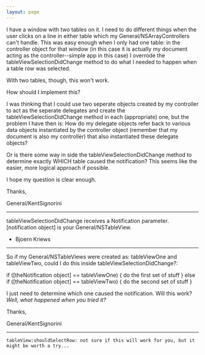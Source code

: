 ```yaml
---
layout: page
---
```


I have a window with two tables on it.  I need to do different things when the user clicks on a line in either table which my General/NSArrayControllers can't handle.  This was easy enough when I only had one table:  in the controller object for that window (in this case it is actually my document acting as the controller--simple app in this case) I overrode the tableViewSelectionDidChange method to do what I needed to happen when a table row was selected.

With two tables, though, this won't work.

How should I implement this?  

I was thinking that I could use two seperate objects created by my controller to act as the seperate delegates and create the tableViewSelectionDidChange method in each (appropriate) one, but the problem I have then is:  How do my delegate objects refer back to various data objects instantiated by the controller object (remember that my document is also my controller) that also instantiated these delegate objects?

Or is there some way in side the tableViewSelectionDidChange method to determine exactly WHICH table caused the notification?  This seems like the easier, more logical approach if possible.

I hope my question is clear enough.

Thanks,

General/KentSignorini

----

tableViewSelectionDidChange receives a Notification parameter.
[notification object] is your General/NSTableView.   
- Bjoern Kriews

----

So if my General/NSTableViews were created as:     tableViewOne and tableViewTwo, could I do this inside tableViewSelectionDidChange?:

    
if ([theNotification object] == tableViewOne) {
    do the first set of stuff
} else if ([theNotification object] == tableViewTwo) {
    do the second set of stuff
}


I just need to determine which one caused the notification.  Will this work?  *Well, what happened when you tried it?*

Thanks,

General/KentSignorini

----

    tableView:shouldSelectRow: not sure if this will work for you, but it might be worth a try...